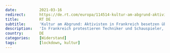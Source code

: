```yaml
---
date:          2021-03-16
redirect:      https://de.rt.com/europa/114514-kultur-am-abgrund-aktivisten-besetzung-frankreich/
title:         RT DE
subtitle:      'Kultur am Abgrund: Aktivisten in Frankreich besetzen über 40 Theater und protestieren gegen Lockdown'
description:   'In Frankreich protestieren Techniker und Schauspieler, unterstützt von der linken Gewerkschaft CGT, gegen die Schließungen der Kulturstätten. Mittlerweile sind über 46 Theater, Tanzzentren und Opern landesweit besetzt. Auf der anderen Rheinseite nimmt der Protest gegen die Lockdown-Maßnahmen weit konkretere Züge an als bisher in Deutschland.'
country:       DE
categories:    [Widerstand]
tags:          [lockdown, kultur]
---
```

